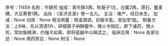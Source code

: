 序号：11459
名称：牛酥煎
组成：真牛酥3两，秋葵子1合，白蜜2两，滑石，瞿麦穗，大豆黄卷1两。
出处：《圣济总录》卷一五九。
主治：难产，经日未生。
加减：None
功效：None
用法用量：用温酒调，初服半匙，渐加至1匙。
制备方法：上6味，先以清酒1升，研细葵子纳酥蜜中，微火令销后，即下诸药，慢火煎，常如鱼眼沸，约强半如膏，即将瓷器中以绵滤之。
临床应用：None
各家论述：None
用药禁忌：None
附注：None
